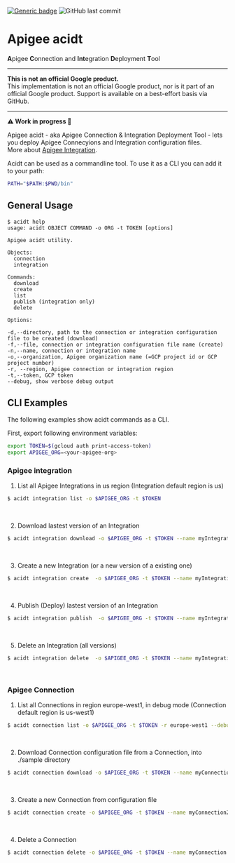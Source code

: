 [![Generic badge](https://img.shields.io/badge/status-work--in--progress-important.svg)](https://shields.io/) ![GitHub last commit](https://img.shields.io/github/last-commit/g-lalevee/apigee-acidt) 


# Apigee acidt 
**A**pigee **C**onnection and **Int**egration **D**eployment **T**ool 
***

**This is not an official Google product.**<BR>This implementation is not an official Google product, nor is it part of an official Google product. Support is available on a best-effort basis via GitHub.

***

**:warning: Work in progress  :construction:**

Apigee acidt - aka Apigee Connection & Integration Deployment Tool - lets you deploy Apigee Connecyions and Integration configuration files. <BR>More about [Apigee Integration](https://cloud.google.com/apigee/docs/api-platform/integration/what-is-apigee-integration).

Acidt can be used as a commandline tool. To use it as a CLI you can add it to your path:


```sh
PATH="$PATH:$PWD/bin"
```

## General Usage

```text
$ acidt help
usage: acidt OBJECT COMMAND -o ORG -t TOKEN [options]

Apigee acidt utility.

Objects:
  connection
  integration

Commands:
  download
  create
  list
  publish (integration only)
  delete

Options:

-d,--directory, path to the connection or integration configuration file to be created (download)
-f,--file, connection or integration configuration file name (create)
-n,--name, connection or integration name 
-o,--organization, Apigee organization name (=GCP project id or GCP project number)
-r, --region, Apigee connection or integration region
-t,--token, GCP token 
--debug, show verbose debug output
```

## CLI Examples

The following examples show acidt commands as a CLI.


First, export following environment variables:

```sh
export TOKEN=$(gcloud auth print-access-token)
export APIGEE_ORG=<your-apigee-org>
```

### Apigee integration

1. List all Apigee Integrations in us region (Integration default region is us)

```sh
$ acidt integration list -o $APIGEE_ORG -t $TOKEN 
```
<BR>

2. Download lastest version of an Integration

```sh
$ acidt integration download -o $APIGEE_ORG -t $TOKEN --name myIntegration --directory ./sample
```
<BR>

3. Create a new Integration (or a new version of a existing one)

```sh
$ acidt integration create  -o $APIGEE_ORG -t $TOKEN --name myIntegration --file ./sample/integration.json 
 ```
<BR>

4. Publish (Deploy) lastest version of an Integration

```sh
$ acidt integration publish  -o $APIGEE_ORG -t $TOKEN --name myIntegration --debug
 ```
 <BR>

5. Delete an Integration (all versions)

```sh
$ acidt integration delete  -o $APIGEE_ORG -t $TOKEN --name myIntegration
 ```
 <BR>

### Apigee Connection

1. List all Connections in region europe-west1, in debug mode (Connection default region is us-west1) 

```sh
$ acidt connection list -o $APIGEE_ORG -t $TOKEN -r europe-west1 --debug
```
<BR>

2. Download Connection configuration file from a Connection, into ./sample directory

```sh
$ acidt connection download -o $APIGEE_ORG -t $TOKEN --name myConnection --directory ./sample
```
<BR>

3. Create a new Connection from configuration file

```sh
$ acidt connection create -o $APIGEE_ORG -t $TOKEN --name myConnection2 --file ./sample/connection.json 
 ```
<BR>

4. Delete a Connection 

```sh
$ acidt connection delete -o $APIGEE_ORG -t $TOKEN --name myConnection
 ```
 <BR>
